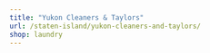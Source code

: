```yaml
---
title: "Yukon Cleaners & Taylors"
url: /staten-island/yukon-cleaners-and-taylors/
shop: laundry
---
```

